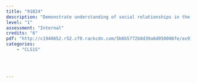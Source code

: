 ```yaml
---
title: "91024"
description: "Demonstrate understanding of social relationships in the classical world"
level: "1"
assessment: "Internal"
credits: "6"
pdf: "http://c1940652.r52.cf0.rackcdn.com/5b6b5772b8d39a6d050006fe/as91024.pdf"
categories:
    - "CLS1S"
    
    
    
    
---
```

